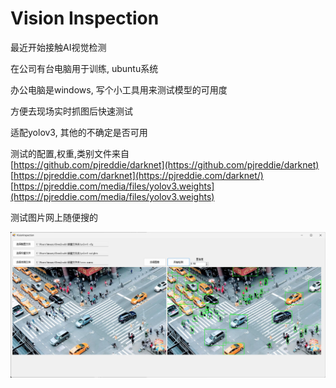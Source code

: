 # Vision Inspection

最近开始接触AI视觉检测<br>

在公司有台电脑用于训练, ubuntu系统<br>

办公电脑是windows, 写个小工具用来测试模型的可用度<br>

方便去现场实时抓图后快速测试<br>

适配yolov3, 其他的不确定是否可用<br>

测试的配置,权重,类别文件来自<br>
[https://github.com/pjreddie/darknet](https://github.com/pjreddie/darknet)<br>
[https://pjreddie.com/darknet](https://pjreddie.com/darknet/)<br>
[https://pjreddie.com/media/files/yolov3.weights](https://pjreddie.com/media/files/yolov3.weights)

测试图片网上随便搜的<br>



![image](https://github.com/Amaury-GitHub/VisionInspection/blob/master/IMG/img1.png)<br>
